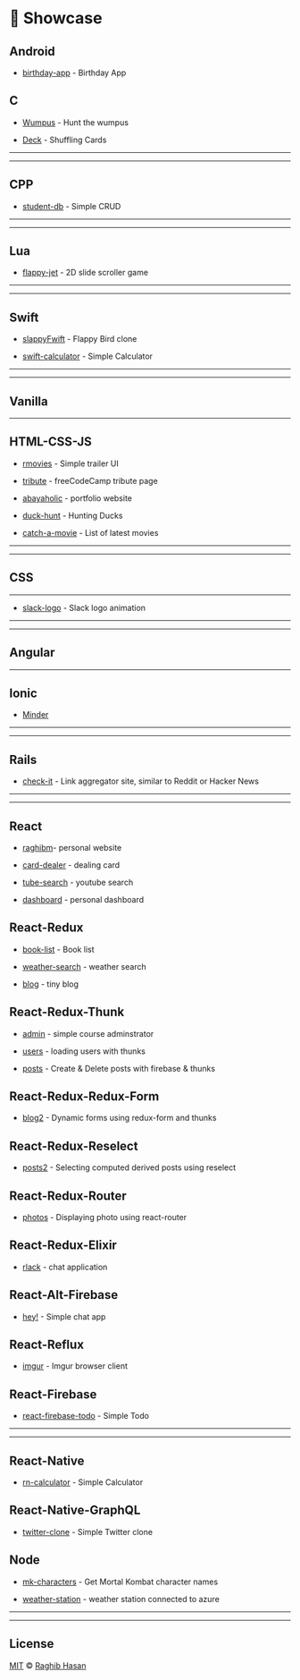# 🔭 Showcase

## Android
* [birthday-app](https://github.com/ragmha/birthday-app) - Birthday App

## C
* [Wumpus](https://github.com/ragmha/wumpus) - Hunt the wumpus 

* [Deck](https://github.com/ragmha/deck) - Shuffling Cards

----
----

## CPP

* [student-db](https://github.com/ragmha/student-db) - Simple CRUD

----
----

## Lua
* [flappy-jet](https://github.com/ragmha/flappy-jet) - 2D slide scroller game


----
----

## Swift

* [slappyFwift](https://github.com/ragmha/slappyfwift) - Flappy Bird clone

* [swift-calculator](https://github.com/ragmha/swift-calculator) - Simple Calculator

----
----

## Vanilla
---
## HTML-CSS-JS

* [rmovies](https://github.com/ragmha/rmovies) - Simple trailer UI

* [tribute](https://github.com/ragmha/tribute) -  freeCodeCamp tribute page

* [abayaholic](https://github.com/ragmha/abayaholic/tree/source) - portfolio website

* [duck-hunt](https://ragmha.github.io/duck-hunt/) - Hunting Ducks

* [catch-a-movie](https://github.com/ragmha/catch-a-movie) - List of latest movies

----
----
## CSS
---
* [slack-logo](https://github.com/ragmha/slack-logo) - Slack logo animation 

---
---

## Angular
----

## Ionic
* [Minder](https://github.com/ragmha/wumpus)


----
----

## Rails

* [check-it](https://github.com/ragmha/check-it) - Link aggregator site, similar to Reddit or Hacker News

----
----

## React

* [raghibm](https://github.com/ragmha/raghibm/tree/source)- personal website

* [card-dealer](https://github.com/ragmha/card-dealer) - dealing card

* [tube-search](https://github.com/ragmha/tube-search) - youtube search 

* [dashboard](https://github.com/ragmha/dashboard) - personal dashboard

## React-Redux

* [book-list](https://github.com/ragmha/book-list) - Book list

* [weather-search](https://github.com/ragmha/weather-search) - weather search

* [blog](https://github.com/ragmha/blog) - tiny blog

## React-Redux-Thunk

* [admin](https://github.com/ragmha/admin) - simple course adminstrator

* [users](https://github.com/ragmha/users) - loading users with thunks

* [posts](https://github.com/ragmha/posts) - 
Create & Delete posts with firebase & thunks

## React-Redux-Redux-Form

* [blog2](https://github.com/ragmha/blog2) - Dynamic forms using redux-form and thunks

## React-Redux-Reselect

* [posts2](https://github.com/ragmha/posts2) - Selecting computed derived posts using reselect

## React-Redux-Router

* [photos](https://github.com/ragmha/photos) - Displaying photo using react-router

## React-Redux-Elixir
* [rlack](https://github.com/ragmha/rlack) - chat application

## React-Alt-Firebase

* [hey!](https://github.com/ragmha/hey) - Simple chat app

## React-Reflux

* [imgur](https://github.com/ragmha/imgur) - Imgur browser client

## React-Firebase

* [react-firebase-todo](https://github.com/ragmha/react-firebase-todo) - Simple Todo



----
----

## React-Native

* [rn-calculator](https://github.com/ragmha/rn-calculator) - Simple Calculator

## React-Native-GraphQL

* [twitter-clone](https://github.com/ragmha/twitter-clone) - Simple Twitter clone


## Node

* [mk-characters](https://github.com/ragmha/mk-characters) - Get Mortal Kombat character names

* [weather-station](https://github.com/ragmha/weather-station) - weather station connected to azure

----
----


## License
[MIT](./license) © [Raghib Hasan](http://raghibm.com/)
